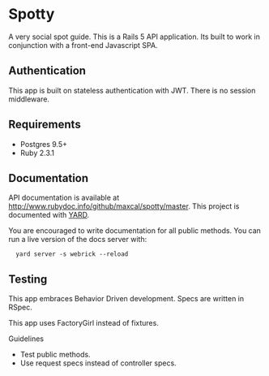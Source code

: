 # Spotty
A very social spot guide.
This is a Rails 5 API application. Its built to work in conjunction with
a front-end Javascript SPA.

## Authentication
This app is built on stateless authentication with JWT.
There is no session middleware.

## Requirements
- Postgres 9.5+
- Ruby 2.3.1

## Documentation
API documentation is available at http://www.rubydoc.info/github/maxcal/spotty/master.
This project is documented with [YARD](http://yardoc.org/).

You are encouraged to write documentation for all public methods.
You can run a live version of the docs server with:
```SH
  yard server -s webrick --reload
```

## Testing
This app embraces Behavior Driven development. Specs are written in
RSpec.

This app uses FactoryGirl instead of fixtures.

Guidelines
- Test public methods.
- Use request specs instead of controller specs.

